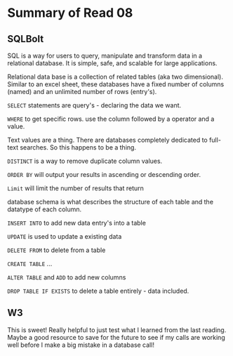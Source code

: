 # Summary of Read 08

## SQLBolt
SQL is a way for users to query, manipulate and transform data in a relational database. It is simple, safe, and scalable for large applications.

Relational data base is a collection of related tables (aka two dimensional). Similar to an excel sheet, these databases have a fixed number of columns (named) and an unlimited number of rows (entry's).

`SELECT` statements are query's - declaring the data we want.</br>

`WHERE` to get specific rows. use the column followed by a operator and a value. </br>

Text values are a thing. There are databases completely dedicated to full-text searches. So this happens to be a thing. </br>

`DISTINCT` is a way to remove duplicate column values.</br>

`ORDER BY` will output your results in ascending or descending order.</br>

`Limit` will limit the number of results that return</br>

database schema is what describes the structure of each table and the datatype of each column.</br>

`INSERT INTO` to add new data entry's into a table</br>

`UPDATE` is used to update a existing data</br>

`DELETE FROM` to delete from a table</br>

`CREATE TABLE` ... </br>

`ALTER TABLE` and `ADD` to add new columns</br>

`DROP TABLE IF EXISTS` to delete a table entirely - data included.</br>

## W3
This is sweet! Really helpful to just test what I learned from the last reading. Maybe a good resource to save for the future to see if my calls are working well before I make a big mistake in a database call!